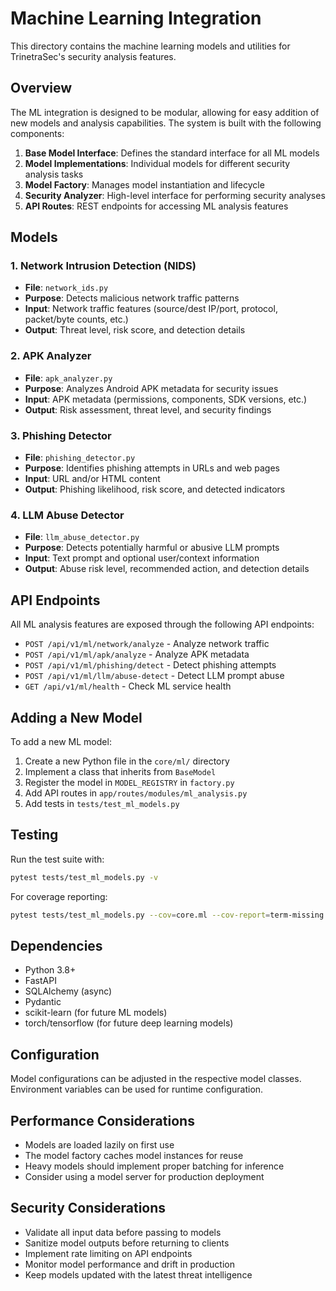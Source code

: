 # Machine Learning Integration

This directory contains the machine learning models and utilities for TrinetraSec's security analysis features.

## Overview

The ML integration is designed to be modular, allowing for easy addition of new models and analysis capabilities. The system is built with the following components:

1. **Base Model Interface**: Defines the standard interface for all ML models
2. **Model Implementations**: Individual models for different security analysis tasks
3. **Model Factory**: Manages model instantiation and lifecycle
4. **Security Analyzer**: High-level interface for performing security analyses
5. **API Routes**: REST endpoints for accessing ML analysis features

## Models

### 1. Network Intrusion Detection (NIDS)
- **File**: `network_ids.py`
- **Purpose**: Detects malicious network traffic patterns
- **Input**: Network traffic features (source/dest IP/port, protocol, packet/byte counts, etc.)
- **Output**: Threat level, risk score, and detection details

### 2. APK Analyzer
- **File**: `apk_analyzer.py`
- **Purpose**: Analyzes Android APK metadata for security issues
- **Input**: APK metadata (permissions, components, SDK versions, etc.)
- **Output**: Risk assessment, threat level, and security findings

### 3. Phishing Detector
- **File**: `phishing_detector.py`
- **Purpose**: Identifies phishing attempts in URLs and web pages
- **Input**: URL and/or HTML content
- **Output**: Phishing likelihood, risk score, and detected indicators

### 4. LLM Abuse Detector
- **File**: `llm_abuse_detector.py`
- **Purpose**: Detects potentially harmful or abusive LLM prompts
- **Input**: Text prompt and optional user/context information
- **Output**: Abuse risk level, recommended action, and detection details

## API Endpoints

All ML analysis features are exposed through the following API endpoints:

- `POST /api/v1/ml/network/analyze` - Analyze network traffic
- `POST /api/v1/ml/apk/analyze` - Analyze APK metadata
- `POST /api/v1/ml/phishing/detect` - Detect phishing attempts
- `POST /api/v1/ml/llm/abuse-detect` - Detect LLM prompt abuse
- `GET /api/v1/ml/health` - Check ML service health

## Adding a New Model

To add a new ML model:

1. Create a new Python file in the `core/ml/` directory
2. Implement a class that inherits from `BaseModel`
3. Register the model in `MODEL_REGISTRY` in `factory.py`
4. Add API routes in `app/routes/modules/ml_analysis.py`
5. Add tests in `tests/test_ml_models.py`

## Testing

Run the test suite with:

```bash
pytest tests/test_ml_models.py -v
```

For coverage reporting:

```bash
pytest tests/test_ml_models.py --cov=core.ml --cov-report=term-missing
```

## Dependencies

- Python 3.8+
- FastAPI
- SQLAlchemy (async)
- Pydantic
- scikit-learn (for future ML models)
- torch/tensorflow (for future deep learning models)

## Configuration

Model configurations can be adjusted in the respective model classes. Environment variables can be used for runtime configuration.

## Performance Considerations

- Models are loaded lazily on first use
- The model factory caches model instances for reuse
- Heavy models should implement proper batching for inference
- Consider using a model server for production deployment

## Security Considerations

- Validate all input data before passing to models
- Sanitize model outputs before returning to clients
- Implement rate limiting on API endpoints
- Monitor model performance and drift in production
- Keep models updated with the latest threat intelligence
